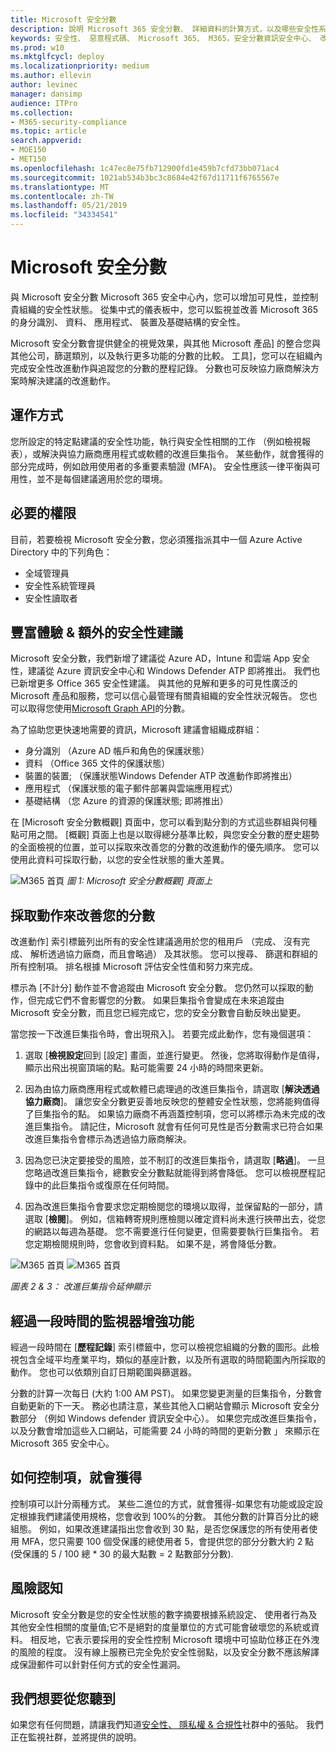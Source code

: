 ```yaml
---
title: Microsoft 安全分數
description: 說明 Microsoft 365 安全分數、 詳細資料的計算方式，以及哪些安全性系統管理員可以預期使用它。
keywords: 安全性、 惡意程式碼、 Microsoft 365、 M365，安全分數資訊安全中心、 改進動作
ms.prod: w10
ms.mktglfcycl: deploy
ms.localizationpriority: medium
ms.author: ellevin
author: levinec
manager: dansimp
audience: ITPro
ms.collection:
- M365-security-compliance
ms.topic: article
search.appverid:
- MOE150
- MET150
ms.openlocfilehash: 1c47ec8e75fb712900fd1e459b7cfd73bb071ac4
ms.sourcegitcommit: 1021ab534b3bc3c8684e42f67d11711f6765567e
ms.translationtype: MT
ms.contentlocale: zh-TW
ms.lasthandoff: 05/21/2019
ms.locfileid: "34334541"
---
```

# <a name="microsoft-secure-score"></a>Microsoft 安全分數

與 Microsoft 安全分數 Microsoft 365 安全中心內，您可以增加可見性，並控制貴組織的安全性狀態。 從集中式的儀表板中，您可以監視並改善 Microsoft 365 的身分識別、 資料、 應用程式、 裝置及基礎結構的安全性。

Microsoft 安全分數會提供健全的視覺效果，與其他 Microsoft 產品] 的整合您與其他公司，篩選類別，以及執行更多功能的分數的比較。 工具]，您可以在組織內完成安全性改進動作與追蹤您的分數的歷程記錄。 分數也可反映協力廠商解決方案時解決建議的改進動作。  

## <a name="how-it-works"></a>運作方式

您所設定的特定點建議的安全性功能，執行與安全性相關的工作 （例如檢視報表），或解決與協力廠商應用程式或軟體的改進巨集指令。 某些動作，就會獲得的部分完成時，例如啟用使用者的多重要素驗證 (MFA)。 安全性應該一律平衡與可用性，並不是每個建議適用於您的環境。

## <a name="required-permissions"></a>必要的權限

目前，若要檢視 Microsoft 安全分數，您必須獲指派其中一個 Azure Active Directory 中的下列角色：

* 全域管理員
* 安全性系統管理員
* 安全性讀取者

## <a name="rich-experiences--additional-security-recommendations"></a>豐富體驗 & 額外的安全性建議

Microsoft 安全分數，我們新增了建議從 Azure AD，Intune 和雲端 App 安全性，建議從 Azure 資訊安全中心和 Windows Defender ATP 即將推出。 我們也已新增更多 Office 365 安全性建議。 與其他的見解和更多的可見性廣泛的 Microsoft 產品和服務，您可以信心最管理有關貴組織的安全性狀況報告。 您也可以取得您使用[Microsoft Graph API](https://docs.microsoft.com/graph/api/resources/securescores?view=graph-rest-beta)的分數。

為了協助您更快速地需要的資訊，Microsoft 建議會組織成群組：

* 身分識別 （Azure AD 帳戶和角色的保護狀態）
* 資料 （Office 365 文件的保護狀態）
* 裝置的裝置; （保護狀態Windows Defender ATP 改進動作即將推出）
* 應用程式 （保護狀態的電子郵件部署與雲端應用程式）
* 基礎結構 （您 Azure 的資源的保護狀態; 即將推出）

在 [Microsoft 安全分數概觀] 頁面中，您可以看到點分割的方式這些群組與何種點可用之間。 [概觀] 頁面上也是以取得總分基準比較，與您安全分數的歷史趨勢的全面檢視的位置，並可以採取來改善您的分數的改進動作的優先順序。 您可以使用此資料可採取行動，以您的安全性狀態的重大差異。  

![M365 首頁](./media/secure-score/homepage-original.png)
*圖 1: Microsoft 安全分數概觀] 頁面上*

## <a name="take-action-to-improve-your-score"></a>採取動作來改善您的分數

改進動作] 索引標籤列出所有的安全性建議適用於您的租用戶 （完成、 沒有完成、 解析透過協力廠商，而且會略過） 及其狀態。 您可以搜尋、 篩選和群組的所有控制項。  排名根據 Microsoft 評估安全性值和努力來完成。

標示為 [不計分] 動作並不會追蹤由 Microsoft 安全分數。 您仍然可以採取的動作，但完成它們不會影響您的分數。 如果巨集指令會變成在未來追蹤由 Microsoft 安全分數，而且您已經完成它，您的安全分數會自動反映出變更。

當您按一下改進巨集指令時，會出現飛入]。 若要完成此動作，您有幾個選項：

1. 選取 [**檢視設定**回到 [設定] 畫面，並進行變更。 然後，您將取得動作是值得，顯示出飛出視窗頂端的點。點可能需要 24 小時的時間來更新。

2. 因為由協力廠商應用程式或軟體已處理過的改進巨集指令，請選取 [**解決透過協力廠商**]。 讓您安全分數更妥善地反映您的整體安全性狀態，您將能夠值得了巨集指令的點。 如果協力廠商不再涵蓋控制項，您可以將標示為未完成的改進巨集指令。 請記住，Microsoft 就會有任何可見性是否分數需求已符合如果改進巨集指令會標示為透過協力廠商解決。

3. 因為您已決定要接受的風險，並不制訂的改進巨集指令，請選取 [**略過**]。 一旦您略過改進巨集指令，總數安全分數點就能得到將會降低。 您可以檢視歷程記錄中的此巨集指令或復原在任何時間。

4. 因為改進巨集指令會要求您定期檢閱您的環境以取得，並保留點的一部分，請選取 [**檢閱**]。 例如，信箱轉寄規則應檢閱以確定資料尚未進行挾帶出去，從您的網路以每週為基礎。 您不需要進行任何變更，但需要要執行巨集指令。 若您定期檢閱規則時，您會收到資料點。 如果不是，將會降低分數。

![M365 首頁](./media/secure-score/secure-score1x450.png) ![M365 首頁](./media/secure-score/secure-score2x450.png)

*圖表 2 & 3： 改進巨集指令延伸顯示*

## <a name="monitor-improvements-over-time"></a>經過一段時間的監視器增強功能

經過一段時間在 [**歷程記錄**] 索引標籤中，您可以檢視您組織的分數的圖形。此檢視包含全域平均產業平均，類似的基座計數，以及所有選取的時間範圍內所採取的動作。 您也可以依類別自訂日期範圍與篩選器。

分數的計算一次每日 (大約 1:00 AM PST)。 如果您變更測量的巨集指令，分數會自動更新的下一天。 務必也請注意，某些其他入口網站會顯示 Microsoft 安全分數部分 （例如 Windows defender 資訊安全中心）。 如果您完成改進巨集指令，以及分數會增加這些入口網站，可能需要 24 小時的時間的更新分數 」 來顯示在 Microsoft 365 安全中心。  

## <a name="how-controls-are-scored"></a>如何控制項，就會獲得

控制項可以計分兩種方式。 某些二進位的方式，就會獲得-如果您有功能或設定設定根據我們建議使用規格，您會收到 100%的分數。 其他分數的計算百分比的總組態。 例如，如果改進建議指出您會收到 30 點，是否您保護您的所有使用者使用 MFA，您只需要 100 個受保護的總使用者 5，會提供您的部分分數大約 2 點 (受保護的 5 / 100 總 * 30 的最大點數 = 2 點數部分分數). 

## <a name="risk-awareness"></a>風險認知

Microsoft 安全分數是您的安全性狀態的數字摘要根據系統設定、 使用者行為及其他安全性相關的度量值;它不是絕對的度量單位的方式可能會破壞您的系統或資料。 相反地，它表示要採用的安全性控制 Microsoft 環境中可協助位移正在外洩的風險的程度。 沒有線上服務已完全免於安全性弱點，以及安全分數不應該解譯成保證郵件可以針對任何方式的安全性漏洞。

## <a name="we-want-to-hear-from-you"></a>我們想要從您聽到

如果您有任何問題，請讓我們知道[安全性、 隱私權 & 合規性](https://techcommunity.microsoft.com/t5/Security-Privacy-Compliance/bd-p/security_privacy)社群中的張貼。 我們正在監視社群，並將提供的說明。
